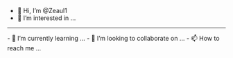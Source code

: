 - 👋 Hi, I’m @Zeaul1
- 👀 I’m interested in ...
<Hr>
- 🌱 I’m currently learning ...
- 💞️ I’m looking to collaborate on ...
- 📫 How to reach me ...

<!---
Zeaul1/Zeaul1 is a ✨ special ✨ repository because its `README.md` (this file) appears on your GitHub profile.
You can click the Preview link to take a look at your changes.
--->

